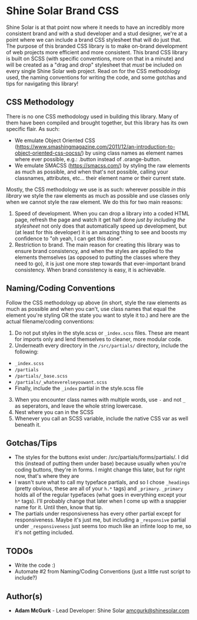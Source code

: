 # Shine Solar Brand CSS
Shine Solar is at that point now where it needs to have an incredibly more consistent brand and with a stud developer and a stud designer, we're at a point where we can include a brand CSS stylesheet that will do just that. The purpose of this branded CSS library is to make on-brand development of web projects more efficient and more consistent. This brand CSS library is built on SCSS (with specific conventions, more on that in a minute) and will be created as a "drag and drop" stylesheet that *must* be included on every single Shine Solar web project. Read on for the CSS methodology used, the naming conventions for writing the code, and some gotchas and tips for navigating this library!

## CSS Methodology
There is no one CSS methodology used in building this library. Many of them have been compiled and brought together, but this library has its own specific flair. As such:

* We emulate Object Oriented CSS (https://www.smashingmagazine.com/2011/12/an-introduction-to-object-oriented-css-oocss/) by using class names as element names where ever possible, e.g.: .button instead of .orange-button. 
* We emulate SMACSS (https://smacss.com/) by styling the raw elements as much as possible, and when that's not possible, calling your classnames, attributes, etc... their element name or their current state.

Mostly, the CSS methodology we use is as such: wherever possible *in this library* we style the raw elements as much as possible and use classes only when we cannot style the raw element. We do this for two main reasons:
1. Speed of development. When you can drop a library into a coded HTML page, refresh the page and watch it get half done *just by including the stylesheet* not only does that automatically speed up development, but (at least for this developer) it is an amazing thing to see and boosts my confidence to "oh yeah, I can get this done".
2. Restriction to brand. The main reason for creating this library was to ensure brand consistency, and when the styles are applied to the elements themselves (as opposed to putting the classes where they need to go), it is just one more step towards that ever-important brand consistency. When brand consistency is easy, it is achievable. 

## Naming/Coding Conventions
Follow the CSS methodology up above (in short, style the raw elements as much as possible and when you can't, use class names that equal the element you're styling OR the state you want to style it to.) and here are the actual filename/coding conventions:
1. Do not put styles in the style.scss or `_index.scss` files. These are meant for imports only and lend themselves to cleaner, more modular code.
2. Underneath every directory in the `/src/partials/` directory, include the following:
- `_index.scss` 
- `/partials`
- `/partials/_base.scss`
- `/partials/_whateverelseyouwant.scss`
- Finally, include the `_index` partial in the style.scss file
3. When you encounter class names with multiple words, use `-` and not `_` as seperators, and leave the whole string lowercase.
4. Nest where you can in the SCSS
5. Whenever you call an SCSS variable, include the native CSS var as well beneath it.

## Gotchas/Tips
* The styles for the buttons exist under: /src/partials/forms/partials/. I did this (instead of putting them under base) because usually when you're coding buttons, they're in forms. I might change this later, but for right now, that's where they are
* I wasn't sure what to call my typeface partials, and so I chose `_headings` (pretty obvious, these are all of your `h.*` tags) and `_primary`. `_primary` holds all of the regular typefaces (what goes in everything except your `h*` tags). I'll probably change that later when I come up with a snappier name for it. Until then, know that tip.
* The partials under responsiveness has every other partial except for responsiveness. Maybe it's just me, but including a `_responsive` partial under `_responsiveness` just seems too much like an infinte loop to me, so it's not getting included. 

## TODOs
* Write the code :)
* Automate #2 from Naming/Coding Conventions (just a little rust script to include?)

## Author(s)

* **Adam McGurk** - Lead Developer: Shine Solar amcgurk@shinesolar.com
